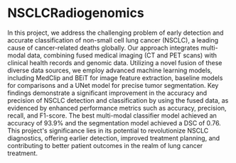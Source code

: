 # NSCLCRadiogenomics

In this project, we address the challenging problem of early detection and accurate classification of non-small cell lung cancer (NSCLC), a leading cause of cancer-related deaths globally. Our approach integrates multi-modal data, combining  fused medical imaging (CT and PET scans) with clinical health records and genomic data. Utilizing a novel fusion of these diverse data sources, we employ advanced machine learning models, including MedClip and BEiT for image feature extraction, baseline models for comparisons and a UNet model for precise tumor segmentation. Key findings demonstrate a significant improvement in the accuracy and precision of NSCLC detection and classification by using the fused data, as evidenced by enhanced performance metrics such as accuracy, precision, recall, and F1-score. The best multi-modal classifier model achieved an accuracy of 93.9\% and the segmentation model achieved a DSC of 0.76. This project's significance lies in its potential to revolutionize NSCLC diagnostics, offering earlier detection, improved treatment planning, and contributing to better patient outcomes in the realm of lung cancer treatment. 
